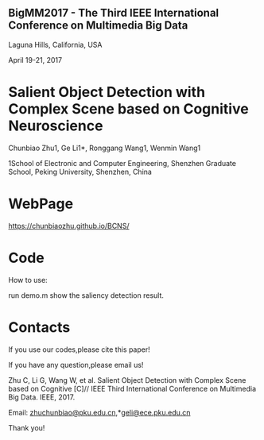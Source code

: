 ## BigMM2017 - The Third IEEE International Conference on Multimedia Big Data

Laguna Hills, California, USA  

April 19-21, 2017

Salient Object Detection with Complex Scene based on Cognitive Neuroscience
===================================

Chunbiao Zhu1, Ge Li1*, Ronggang Wang1, Wenmin Wang1

1School of Electronic and Computer Engineering, Shenzhen Graduate School, Peking University, Shenzhen, China

WebPage
===================================
 https://chunbiaozhu.github.io/BCNS/
 
 Code
 ===================================
How to use:

run demo.m show the saliency detection result.

Contacts
================
If you use our codes,please cite this paper!

If you have any question,please email us!

Zhu C, Li G, Wang W, et al. Salient Object Detection with Complex Scene based on Cognitive [C]// IEEE Third International Conference on Multimedia Big Data. IEEE, 2017. 

Email: zhuchunbiao@pku.edu.cn,*geli@ece.pku.edu.cn

Thank you!
